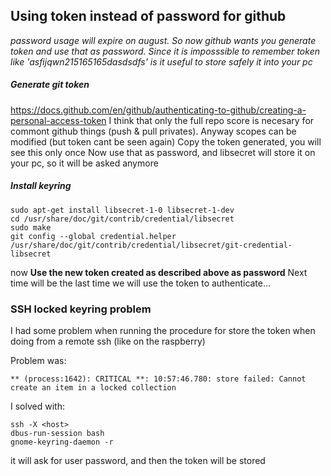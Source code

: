 ## Using token instead of password for github
*password usage will expire on august. So now github wants you generate token and use that as password.
Since it is imposssible to remember token like 'asfijqwn215165165dasdsdfs' is it useful to store safely it into your pc*


##### Generate git token
https://docs.github.com/en/github/authenticating-to-github/creating-a-personal-access-token
I think that only the full repo score is necesary for commont github things (push & pull privates). Anyway scopes can be modified (but token cant be seen again)
Copy the token generated, you will see this only once
Now use that as password, and libsecret will store it on your pc, so it will be asked anymore

##### Install keyring 
```
sudo apt-get install libsecret-1-0 libsecret-1-dev
cd /usr/share/doc/git/contrib/credential/libsecret
sudo make
git config --global credential.helper /usr/share/doc/git/contrib/credential/libsecret/git-credential-libsecret
```

now **Use the new token created as described above as password**
Next time will be the last time we will use the token to authenticate...


### SSH locked keyring problem
I had some problem when running the procedure for store the token when doing from a remote ssh (like on the raspberry)

Problem was:
```
** (process:1642): CRITICAL **: 10:57:46.780: store failed: Cannot create an item in a locked collection
```

I solved with: 
```
ssh -X <host>
dbus-run-session bash
gnome-keyring-daemon -r
```
it will ask for user password, 
and then the token will be stored


